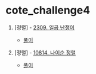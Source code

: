 # cote_challenge4

1. [정렬] - [2309. 일곱 난쟁이](https://www.acmicpc.net/problem/2309)
    + [풀이](01_sorting_2309.py)
  
2. [정렬] - [10814. 나이순 정렬](https://www.acmicpc.net/problem/10814)
    + [풀이](02_sorting_10814.py)
